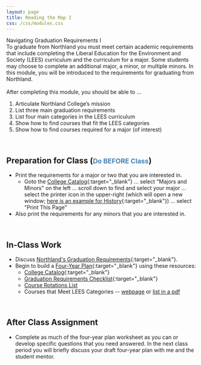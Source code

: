 ```yaml
---
layout: page
title: Reading the Map I
css: /css/modules.css
---
```


<div class="panel-group">
  <div class="panel panel-primary">
    <div class="panel-heading">Navigating Graduation Requirements I</div>
    <div class="panel-body">To graduate from Northland you must meet certain academic requirements that include completing the Liberal Education for the Environment and Society (LEES) curriculum and the curriculum for a major. Some students may choose to complete an additional major, a minor, or multiple minors. In this module, you will be introduced to the requirements for graduating from Northland.
<br><br>
After completing this module, you should be able to ...
<ol>
  <li>Articulate Northland College’s mission</li>
  <li>List three main graduation requirements</li>
  <li>List four main categories in the LEES curriculum</li>
  <li>Show how to find courses that fit the LEES categories</li>
  <li>Show how to find courses required for a major (of interest)</li>
</ol>
    </div>
  </div>
</div>

&nbsp;

## Preparation for Class (<span style="font-size:smaller; color:SteelBlue;">Do BEFORE Class</span>)

* Print the requirements for a major or two that you are interested in.
    * Goto the [College Catalog](http://catalog.northland.edu/){:target="_blank"} ... select "Majors and Minors" on the left ... scroll down to find and select your major ... select the printer icon in the upper-right (which will open a new window; [here is an example for History](http://catalog.northland.edu/preview_program.php?catoid=21&poid=1684&print){:target="_blank"}) ... select "Print This Page"
* Also print the requirements for any minors that you are interested in.

&nbsp;

## In-Class Work

* Discuss [Northland's Graduation Requirements](https://docs.google.com/presentation/d/1E2YLedjnlgkPj49P8IdWdOvuw8gq3nRaM5OO9I-wutk/edit?usp=sharing){:target="_blank"}.
* Begin to build a [Four-Year Plan](https://docs.google.com/spreadsheets/d/1_rdl3OCltNrI3EwALsRCvBLAhsQflNVx/edit?usp=sharing&ouid=107081804861686762583&rtpof=true&sd=true){:target="_blank"} using these resources:
    * [College Catalog](http://catalog.northland.edu/){:target="_blank"}
    * [Graduation Requirements Checklist](https://drive.google.com/drive/folders/1eaA8aWJXFmXrYw_lBLU_lWCQ44vvNfr8){:target="_blank"}
    * [Course Rotations List](https://my.northland.edu/academics/#rotations)
    * Courses that Meet LEES Categories -- [webpage](http://catalog.northland.edu/preview_program.php?catoid=21&poid=1653) or [list in a pdf](https://my.northland.edu/wp-content/uploads/sites/2/2021/04/LEES-for-AY-2021-ALL.pdf)

&nbsp;

## After Class Assignment

* Complete as much of the four-year plan worksheet as you can or develop specific questions that you need answered. In the next class period you will briefly discuss your draft four-year plan with me and the student mentor.
